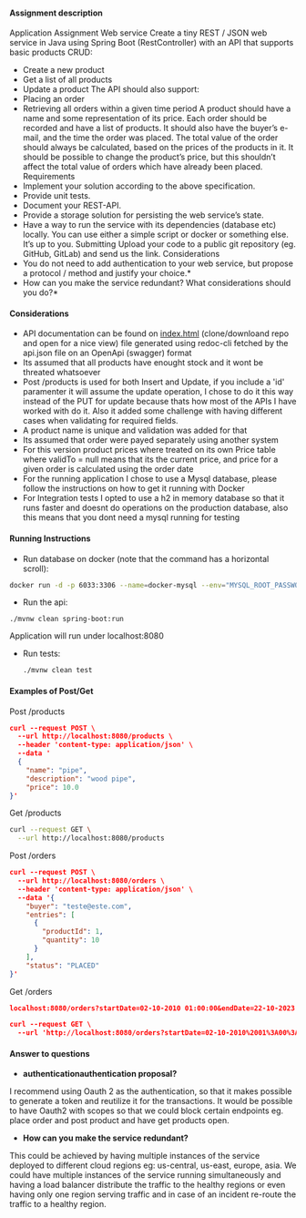 
 #### Assignment description
 Application Assignment
Web service
Create a tiny REST / JSON web service in Java using Spring Boot (RestController) with an API that supports basic products CRUD:
- Create a new product
- Get a list of all products
- Update a product
The API should also support:
- Placing an order
- Retrieving all orders within a given time period
A product should have a name and some representation of its price.
Each order should be recorded and have a list of products. It should also have the buyer’s e-mail, and the time the order was placed. The total value of the order should always be calculated, based on the prices of the products in it.
It should be possible to change the product’s price, but this shouldn’t affect the total value of orders which have already been placed.
Requirements
- Implement your solution according to the above specification.
- Provide unit tests.
- Document your REST-API.
- Provide a storage solution for persisting the web service’s state.
- Have a way to run the service with its dependencies (database etc) locally. You can use either a
simple script or docker or something else. It’s up to you.
Submitting
Upload your code to a public git repository (eg. GitHub, GitLab) and send us the link. Considerations
- You do not need to add authentication to your web service, but propose a protocol / method and
justify your choice.*
- How can you make the service redundant? What considerations should you do?*



#### Considerations

- API documentation can be found on [index.html](index.html) (clone/downloand repo and open for a nice view) file generated using redoc-cli fetched by the api.json file on an OpenApi (swagger) format
- Its assumed that all products have enought stock and it wont be threated whatsoever
- Post /products is used for both Insert and Update, if you include a 'id' paramenter it will assume the update operation, I chose to do it this way instead of the PUT for update because thats how most of the APIs I have worked with do it. Also it added some challenge with having different cases when validating for required fields.
- A product name is unique and validation was added for that
- Its assumed that order were payed separately using another system
- For this version product prices where treated on its own Price table where validTo = null means that its the current price, and price for a given order is calculated using the order date
- For the running application I chose to use a Mysql database, please follow the instructions on how to get it running with Docker
- For Integration tests I opted to use a h2 in memory database so that it runs faster and doesnt do operations on the production database, also this means that you dont need a mysql running for testing

#### Running Instructions
 - Run database on docker (note that the command has a horizontal scroll):
 ```bash
 docker run -d -p 6033:3306 --name=docker-mysql --env="MYSQL_ROOT_PASSWORD=root" --env="MYSQL_PASSWORD=root" --env="MYSQL_DATABASE=api_database" mysql:5.7
 ```
 
 - Run the api:
  ```
  ./mvnw clean spring-boot:run
  ```
Application will run under localhost:8080
 - Run tests:
   ```bash
   ./mvnw clean test
   ```

#### Examples of Post/Get

Post  /products
```json
curl --request POST \
  --url http://localhost:8080/products \
  --header 'content-type: application/json' \
  --data '
  {
    "name": "pipe",
    "description": "wood pipe",
    "price": 10.0
}'
```

Get /products
```bash
curl --request GET \
  --url http://localhost:8080/products
```

Post  /orders
```json
curl --request POST \
  --url http://localhost:8080/orders \
  --header 'content-type: application/json' \
  --data '{
    "buyer": "teste@este.com",
    "entries": [
      {
        "productId": 1,
        "quantity": 10
      }
    ],
    "status": "PLACED"
}'
```

Get /orders
```json
localhost:8080/orders?startDate=02-10-2010 01:00:00&endDate=22-10-2023 00:00:00

curl --request GET \
  --url 'http://localhost:8080/orders?startDate=02-10-2010%2001%3A00%3A00&endDate=22-10-2023%2000%3A00%3A00'
  ```


#### Answer to questions
 - **authenticationauthentication proposal?**
 
 I recommend using Oauth 2 as the authentication, so that it makes possible to generate a token and reutilize it for the transactions. It would be possible to have Oauth2 with scopes so that we could block certain endpoints eg. place order and post product and have get products open.
 - **How can you make the service redundant?**
 
 This could be achieved by having multiple instances of the service deployed to different cloud regions eg: us-central, us-east, europe, asia. We could have multiple instances of the service running simultaneously and having a load balancer distribute the traffic to the healthy regions or even having only one region serving traffic and in case of an incident re-route the traffic to a healthy region.
 
 

